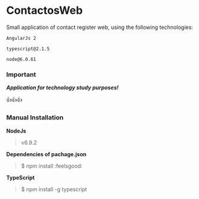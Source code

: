 # ContactosWeb

Small application of contact register web, using the following technologies:

`AngularJs 2`

`typescript@2.1.5`

`node@6.0.61`
### Important
***Application for technology study purposes!***

:+1::+1::+1:

### Manual Installation
**NodeJs**

> v6.9.2

**Dependencies of pachage.json**
> $ npm install
:feelsgood:

**TypeScript**

> $ npm install -g typescript





